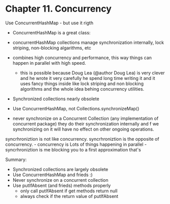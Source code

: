 # Chapter 11. Concurrency


Use ConcurrentHashMap - but use it rigth

- ConcurrentHashMap is a great class:

- concurrentHashMap collections manage synchronization internally, lock striping, non-blocking algarithms, etc

- combines high concurrency and performance, this way things can happen in parallel with high speed.

	- this is possible because Doug Lea (@author Doug Lea) is very clever and he wrote it very carefully he spend long time writing it and it uses fancy things inside like lock striping and non blocking algorithms and the whole idea behing concurrency utilities. 




- Synchronized collections nearly obsolete 

- Use ConcurrentHashMap, not Collections.synchronizeMap()


- never synchronize on a Concurrent Collection (any implementation of concurrent package) they do their synchronization internally and f we synchronizing on it will have no effect on other ongoing operations.

 syncrhroniztion is not like concurrency. syncrhroniztion is the opposite of concurrency. 
 	- concurrency is Lots of things happening in parallel
 	- syncrhroniztion is me blocking you to a first approximation that's


Summary:

- Synchronized collections are largely obsolete
- Use ConcurrentHashMap and frieds :)
- Never synchronize on a concurrent collection
- Use putIfAbsent (and frieds) methods properly
  - only call putIfAbsent if get methods return null
  - always check if the return value of putIfAbsent
